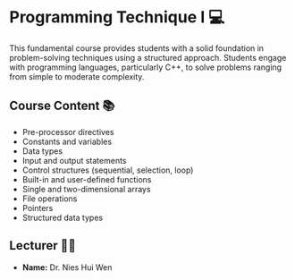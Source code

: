 # Programming Technique I 💻

This fundamental course provides students with a solid foundation in problem-solving techniques using a structured approach. Students engage with programming languages, particularly C++, to solve problems ranging from simple to moderate complexity.

## Course Content 📚

- Pre-processor directives
- Constants and variables
- Data types
- Input and output statements
- Control structures (sequential, selection, loop)
- Built-in and user-defined functions
- Single and two-dimensional arrays
- File operations
- Pointers
- Structured data types

## Lecturer 👩‍🏫

- **Name:** Dr. Nies Hui Wen
